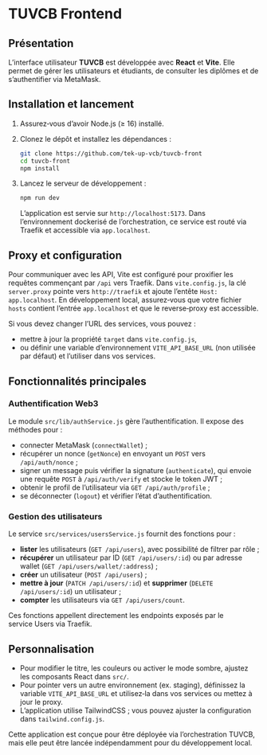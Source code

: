 # TUVCB Frontend

## Présentation

L’interface utilisateur **TUVCB** est développée avec **React** et **Vite**.  Elle permet de gérer les utilisateurs et étudiants, de consulter les diplômes et de s’authentifier via MetaMask.

## Installation et lancement

1. Assurez‑vous d’avoir Node.js (≥ 16) installé.

2. Clonez le dépôt et installez les dépendances :

   ```bash
   git clone https://github.com/tek-up-vcb/tuvcb-front
   cd tuvcb-front
   npm install
   ```

3. Lancez le serveur de développement :

   ```bash
   npm run dev
   ```

   L’application est servie sur `http://localhost:5173`.  Dans l’environnement dockerisé de l’orchestration, ce service est routé via Traefik et accessible via `app.localhost`.

## Proxy et configuration

Pour communiquer avec les API, Vite est configuré pour proxifier les requêtes commençant par `/api` vers Traefik.  Dans `vite.config.js`, la clé `server.proxy` pointe vers `http://traefik` et ajoute l’entête `Host: app.localhost`.  En développement local, assurez‑vous que votre fichier `hosts` contient l’entrée `app.localhost` et que le reverse‑proxy est accessible.

Si vous devez changer l’URL des services, vous pouvez :

* mettre à jour la propriété `target` dans `vite.config.js`,
* ou définir une variable d’environnement `VITE_API_BASE_URL` (non utilisée par défaut) et l’utiliser dans vos services.

## Fonctionnalités principales

### Authentification Web3

Le module `src/lib/authService.js` gère l’authentification.  Il expose des méthodes pour :

* connecter MetaMask (`connectWallet`) ;
* récupérer un nonce (`getNonce`) en envoyant un `POST` vers `/api/auth/nonce` ;
* signer un message puis vérifier la signature (`authenticate`), qui envoie une requête `POST` à `/api/auth/verify` et stocke le token JWT ;
* obtenir le profil de l’utilisateur via `GET /api/auth/profile` ;
* se déconnecter (`logout`) et vérifier l’état d’authentification.

### Gestion des utilisateurs

Le service `src/services/usersService.js` fournit des fonctions pour :

* **lister** les utilisateurs (`GET /api/users`), avec possibilité de filtrer par rôle ;
* **récupérer** un utilisateur par ID (`GET /api/users/:id`) ou par adresse wallet (`GET /api/users/wallet/:address`) ;
* **créer** un utilisateur (`POST /api/users`) ;
* **mettre à jour** (`PATCH /api/users/:id`) et **supprimer** (`DELETE /api/users/:id`) un utilisateur ;
* **compter** les utilisateurs via `GET /api/users/count`.

Ces fonctions appellent directement les endpoints exposés par le service Users via Traefik.

## Personnalisation

* Pour modifier le titre, les couleurs ou activer le mode sombre, ajustez les composants React dans `src/`.
* Pour pointer vers un autre environnement (ex. staging), définissez la variable `VITE_API_BASE_URL` et utilisez‑la dans vos services ou mettez à jour le proxy.
* L’application utilise TailwindCSS ; vous pouvez ajuster la configuration dans `tailwind.config.js`.

Cette application est conçue pour être déployée via l’orchestration TUVCB, mais elle peut être lancée indépendamment pour du développement local.
